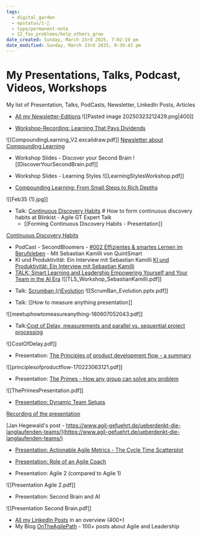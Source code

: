 ```yaml
---
tags:
  - digital_garden
  - epstatus/1-🌱
  - type/permanent-note
  - 12_fav_problems/help_others_grow
date_created: Sunday, March 23rd 2025, 7:02:19 pm
date_modified: Sunday, March 23rd 2025, 9:39:43 pm
---
```

# My Presentations, Talks, Podcast, Videos, Workshops

My list of Presentation, Talks, PodCasts, Newsletter, LinkedIn Posts, Articles

- [All my Newsletter-Editions](https://pages.quintsmart.com/profile)
![[Pasted image 20250323212429.png|400]]
+ [Workshop-Recording: Learning That Pays Dividends](https://share.descript.com/view/JZeb2svdBn7)

![[CompoundingLearning_V2.excalidraw.pdf]]
[Newsletter about Compounding Learning](https://pages.quintsmart.com/posts/learning-that-pays-dividends-transform-information-overload-into-compound-growth-the-friday-brain-upgrade)

- Workshop Slides - Discover your Second Brain
![[DiscoverYourSecondBrain.pdf]]

+ Workshop Slides - Learning Styles
![[LearningStylesWorkshop.pdf]]

- [Compounding Learning: From Small Steps to Rich Depths](https://leonardo.institute/SPARK/February2025/)

![[Feb35 (1).jpg]]

- Talk: [Continuous Discovery Habits](https://www.youtube.com/watch?v=XviSbwj39Ds) # How to form continuous discovery habits at Blinkist - Agile GT Expert Talk
	- [[Forming Continuous Discovery Habits - Presentation]]

[Continuous Discovery Habits](https://www.youtube.com/watch?v=XviSbwj39Ds)

- PodCast - SecondBloomers - [#002 Effizientes & smartes Lernen im Berufsleben](https://secondbloomers.letscast.fm/episode/002-effizientes-smartes-lernen-im-berufsleben-mit-sebastian-kamilli-von-quintsmart) - Mit Sebastian Kamilli von QuintSmart
- KI und Produktivität: Ein Interview mit Sebastian Kamilli
[KI und Produktivität: Ein Interview mit Sebastian Kamilli](https://www.youtube.com/watch?v=KDhSoN8_GZg)
- [TALK: Smart Learning and Leadership Empowering Yourself and Your Team in the AI Era](https://techleadershipsummit.com/speaker/smart-learning-and-leadership-empowering-yourself-and-your-team-in-the-ai-era/)
![[TLS_Workshop_SebastianKamilli.pdf]]

+ Talk: [Scrumban (r)Evolution](https://www.slideshare.net/slideshow/scrumban-revolution/105227896)
![[ScrumBan_Evolution.pptx.pdf]]

- Talk: [[How to measure anything presentation]]

![[meetuphowtomeasureanything-180607052043.pdf]]

- Talk:[Cost of Delay, measurements and parallel vs. sequential project processing](https://www.slideshare.net/slideshow/cost-of-delay-measurements-and-parallel-vs-sequential-project-processing/75481248)

![[CostOfDelay.pdf]]

+ Presentation: [The Principles of product development flow - a summary](https://www.slideshare.net/SebastianRadics/the-principles-of-product-development-flow-a-summary)

![[principlesofproductflow-170223063121.pdf]]

+ Presentation: [The Primes - How any group can solve any problem](https://www.slideshare.net/SebastianRadics/the-primes-how-any-group-can-solve-any-problem)

![[ThePrimesPresentation.pdf]]

- [Presentation: Dynamic Team Setups](https://www.slideshare.net/slideshow/dynamic-team-setups-manage-agile/69233157)

[Recording of the presentation](https://www.youtube.com/watch?v=roS2rCZJLfQ)

[Jan Hegewald's post - https://www.agil-gefuehrt.de/ueberdenkt-die-langlaufenden-teams/](https://www.agil-gefuehrt.de/ueberdenkt-die-langlaufenden-teams/)

+ [Presentation: Actionable Agile Metrics - The Cycle Time Scatterplot](https://www.youtube.com/watch?v=ayPdUMZHpwA&list=PL6gSzfLOGxrJ--gB70BgHtiCKsAJKJ4Wb&index=2)

- [Presentation: Role of an Agile Coach](https://youtu.be/x2HKzohWTBM?si=sbMg-bSbEJBOP3l0)

- Presentation: Agile 2 (compared to Agile 1)

![[Presentation Agile 2.pdf]]

- Presentation: Second Brain and AI

![[Presentation Second Brain.pdf]]

- [All my LinkedIn Posts](https://digital-garden.ontheagilepath.net/linkedin) in an overview (400+)
- My Blog [OnTheAgilePath](https://ontheagilepath.net/) - 100+ posts about Agile and Leadership